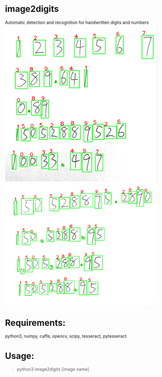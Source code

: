 # image2digits
Automatic detection and recognition for handwritten digits and numbers
![snapshot_1](./snapshot_1.png)
![snapshot_2](./snapshot_2.png)

# Requirements: 
  python3, numpy, caffe, opencv, scipy, tesseract, pytesseract
# Usage:
  > python3 image2digits [image name]
